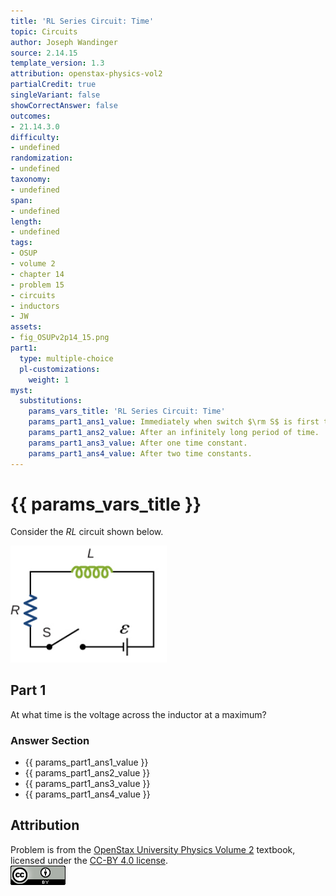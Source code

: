 ```yaml
---
title: 'RL Series Circuit: Time'
topic: Circuits
author: Joseph Wandinger
source: 2.14.15
template_version: 1.3
attribution: openstax-physics-vol2
partialCredit: true
singleVariant: false
showCorrectAnswer: false
outcomes:
- 21.14.3.0
difficulty:
- undefined
randomization:
- undefined
taxonomy:
- undefined
span:
- undefined
length:
- undefined
tags:
- OSUP
- volume 2
- chapter 14
- problem 15
- circuits
- inductors
- JW
assets:
- fig_OSUPv2p14_15.png
part1:
  type: multiple-choice
  pl-customizations:
    weight: 1
myst:
  substitutions:
    params_vars_title: 'RL Series Circuit: Time'
    params_part1_ans1_value: Immediately when switch $\rm S$ is first thrown.
    params_part1_ans2_value: After an infinitely long period of time.
    params_part1_ans3_value: After one time constant.
    params_part1_ans4_value: After two time constants.
---
```

# {{ params_vars_title }}
Consider the $RL$ circuit shown below.

<img src="fig_OSUPv2p14_15.png" width=250>

## Part 1

At what time is the voltage across the inductor at a maximum?

### Answer Section

- {{ params_part1_ans1_value }}
- {{ params_part1_ans2_value }}
- {{ params_part1_ans3_value }}
- {{ params_part1_ans4_value }}

## Attribution

Problem is from the [OpenStax University Physics Volume 2](https://openstax.org/details/books/university-physics-volume-2) textbook, licensed under the [CC-BY 4.0 license](https://creativecommons.org/licenses/by/4.0/).<br>![Image representing the Creative Commons 4.0 BY license.](https://raw.githubusercontent.com/firasm/bits/master/by.png)